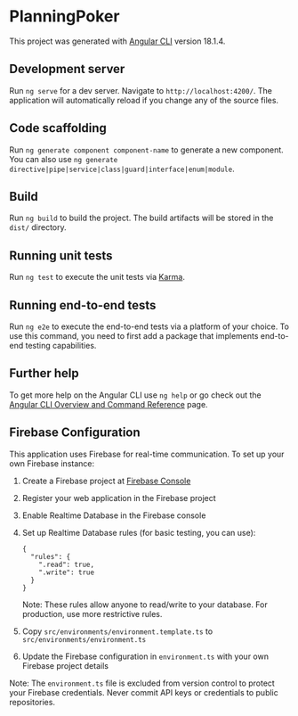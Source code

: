 # PlanningPoker

This project was generated with [Angular CLI](https://github.com/angular/angular-cli) version 18.1.4.

## Development server

Run `ng serve` for a dev server. Navigate to `http://localhost:4200/`. The application will automatically reload if you change any of the source files.

## Code scaffolding

Run `ng generate component component-name` to generate a new component. You can also use `ng generate directive|pipe|service|class|guard|interface|enum|module`.

## Build

Run `ng build` to build the project. The build artifacts will be stored in the `dist/` directory.

## Running unit tests

Run `ng test` to execute the unit tests via [Karma](https://karma-runner.github.io).

## Running end-to-end tests

Run `ng e2e` to execute the end-to-end tests via a platform of your choice. To use this command, you need to first add a package that implements end-to-end testing capabilities.

## Further help

To get more help on the Angular CLI use `ng help` or go check out the [Angular CLI Overview and Command Reference](https://angular.dev/tools/cli) page.

## Firebase Configuration

This application uses Firebase for real-time communication. To set up your own Firebase instance:

1. Create a Firebase project at [Firebase Console](https://console.firebase.google.com/)
2. Register your web application in the Firebase project
3. Enable Realtime Database in the Firebase console
4. Set up Realtime Database rules (for basic testing, you can use):

   ```
   {
     "rules": {
       ".read": true,
       ".write": true
     }
   }
   ```

   Note: These rules allow anyone to read/write to your database. For production, use more restrictive rules.

5. Copy `src/environments/environment.template.ts` to `src/environments/environment.ts`
6. Update the Firebase configuration in `environment.ts` with your own Firebase project details

Note: The `environment.ts` file is excluded from version control to protect your Firebase credentials. Never commit API keys or credentials to public repositories.
